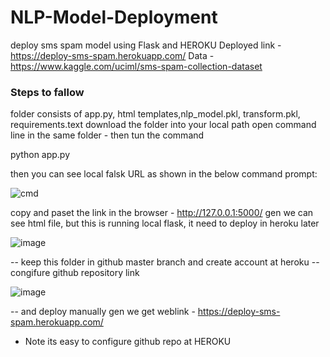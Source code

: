 # NLP-Model-Deployment
deploy sms spam model using Flask and HEROKU
Deployed link - https://deploy-sms-spam.herokuapp.com/
Data - https://www.kaggle.com/uciml/sms-spam-collection-dataset
### Steps to fallow
folder consists of app.py, html templates,nlp_model.pkl, transform.pkl, requirements.text
download the folder into your local path
open command line in the same folder - then tun the command

python app.py

then you can see local falsk URL as shown in the below command prompt:

![cmd](https://user-images.githubusercontent.com/66937023/109926235-bd975300-7ce8-11eb-8200-93f2d2fba541.PNG)

copy and paset the link in the browser - http://127.0.0.1:5000/
gen we can see html file, but this is running local flask, it need to deploy in heroku later

![image](https://user-images.githubusercontent.com/66937023/109927110-bb81c400-7ce9-11eb-80a9-bbb52e3d7f74.png)

-- keep this folder in github master branch and create account at heroku
-- congifure github repository link

![image](https://user-images.githubusercontent.com/66937023/109927575-701be580-7cea-11eb-80b5-75085872c046.png)

-- and deploy manually gen we get weblink -  https://deploy-sms-spam.herokuapp.com/
* Note its easy to configure github repo at HEROKU 




